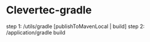 # Clevertec-gradle

step 1: /utils/gradle [publishToMavenLocal | build]
step 2: /application/gradle build
